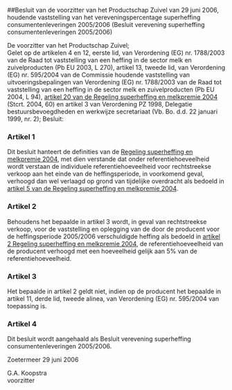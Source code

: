 <meta http-equiv='Content-Type' content='text/html; charset=utf-8' />

##Besluit van de voorzitter van het Productschap Zuivel van 29 juni 2006, houdende vaststelling van het vereveningspercentage superheffing consumentenleveringen 2005/2006 (Besluit verevening superheffing consumentenleveringen 2005/2006)

De voorzitter van het Productschap Zuivel;  
Gelet op de artikelen 4 en 12, eerste lid, van Verordening (EG) nr. 1788/2003 van de Raad tot vaststelling van een heffing in de sector melk en zuivelproducten (Pb EU 2003, L 270), artikel 13, tweede lid, van Verordening (EG) nr. 595/2004 van de Commissie houdende vaststelling van uitvoeringsbepalingen van Verordening (EG) nr. 1788/2003 van de Raad tot vaststelling van een heffing in de sector melk en zuivelproducten (Pb EU 2004, L 94), [artikel 20 van de Regeling superheffing en melkpremie 2004](../../../../../../../ministeriele-regeling/regeling/superheffing/BWBR0016539/README.md) (Stcrt. 2004, 60) en artikel 3 van Verordening PZ 1998, Delegatie bestuursbevoegdheden en werkwijze secretariaat (Vb. Bo. d.d. 22 januari 1999, nr. 2);
Besluit:    

### Artikel  1  

Dit besluit hanteert de definities van de [Regeling superheffing en melkpremie 2004](../../../../../../../ministeriele-regeling/regeling/superheffing/BWBR0016539/README.md), met dien verstande dat onder referentiehoeveelheid wordt verstaan de individuele referentiehoeveelheid voor rechtstreekse verkoop aan het einde van de heffingsperiode, in voorkomend geval, verhoogd dan wel verlaagd op grond van tijdelijke overdracht als bedoeld in [artikel 5 van de Regeling superheffing en melkpremie 2004](../../../../../../../ministeriele-regeling/regeling/superheffing/BWBR0016539/README.md).  

### Artikel  2  

Behoudens het bepaalde in artikel 3 wordt, in geval van rechtstreekse verkoop, voor de vaststelling en oplegging van de door de producent voor de heffingsperiode 2005/2006 verschuldigde heffing als bedoeld in [artikel 2 Regeling superheffing en melkpremie 2004](../../../../../../../ministeriele-regeling/regeling/superheffing/BWBR0016539/README.md), de referentiehoeveelheid van de producent verhoogd met een hoeveelheid gelijk aan 5% van de referentiehoeveelheid.  

### Artikel  3  

Het bepaalde in artikel 2 geldt niet, indien op de producent het bepaalde in artikel 11, derde lid, tweede alinea, van Verordening (EG) nr. 595/2004 van toepassing is.  

### Artikel  4  

Dit besluit wordt aangehaald als Besluit verevening superheffing consumentenleveringen 2005/2006.  

Zoetermeer 
29 juni 2006   

G.A. Koopstra  
voorzitter    
